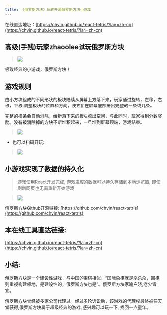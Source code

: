 ```yaml
---
title: 《俄罗斯方块》玩转开源俄罗斯方块小游戏
---
```


在线直达地址：[https://chvin.github.io/react-tetris/?lan=zh-cn](https://chvin.github.io/react-tetris/?lan=zh-cn)

## 高级(手残)玩家zhaoolee试玩俄罗斯方块

> ![](https://www.v2fy.com/asset/014-tetris/9c33a44ac8b8ed65a98d6a319dacf940.gif)

极致经典的小游戏，俄罗斯方块！

## 游戏规则

由小方块组成的不同形状的板块陆续从屏幕上方落下来，玩家通过旋转，左移，右移，下移,调整板块的位置和方向，使它们在屏幕底部拼出完整的一条或几条。

完整的横条会自动消除，给新落下来的板块腾出空间，与此同时，玩家得到分数奖励。没有被消除掉的方块不断堆积起来，一旦堆到屏幕顶端，游戏结束。

> ![](https://www.v2fy.com/asset/014-tetris/8230c587c2b08b58b9d07a0358c20b87.png)


- 也可以扫码开玩:
> ![](https://www.v2fy.com/asset/014-tetris/2369512bf8576d797661d677c1908a36.png)


## 小游戏实现了数据的持久化

> 游戏使用React开发完成, 游戏进度的数据可以持久存储到本地浏览器, 即使刷新网页也无需重新开始游戏

> ![](https://www.v2fy.com/asset/014-tetris/15400b2602668658f9a61463a85df33a.gif)



俄罗斯方块Github开源链接: [https://github.com/chvin/react-tetris](https://github.com/chvin/react-tetris)


## 本在线工具直达链接:

[https://chvin.github.io/react-tetris/?lan=zh-cn](https://chvin.github.io/react-tetris/?lan=zh-cn)


## 小结:

俄罗斯方块是一个建设性游戏，与中国的围棋相似，“国际象棋就是杀杀杀，围棋则重视构建领地，是建设性的，俄罗斯方块也是”。俄罗斯方块家喻户晓,老少皆宜。

俄罗斯方块曾经被多家公司代理过。经过多轮诉讼后，该游戏的代理权最终被任天堂获得,俄罗斯方块属于超级经典的游戏, 感兴趣可以玩一下, 找回一点童年。



